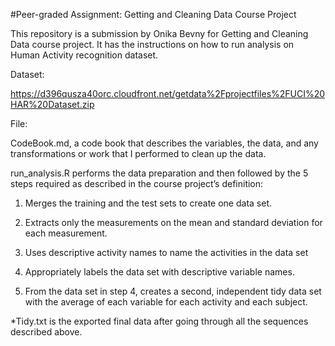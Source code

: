 #Peer-graded Assignment: Getting and Cleaning Data Course Project

This repository is a submission by Onika Bevny for Getting and Cleaning Data course project. It has the instructions on how to run analysis on Human Activity recognition dataset.

Dataset:

https://d396qusza40orc.cloudfront.net/getdata%2Fprojectfiles%2FUCI%20HAR%20Dataset.zip

File:

CodeBook.md, a code book that describes the variables, the data, and any transformations or work that I performed to clean up the data.


run_analysis.R performs the data preparation and then followed by the 5 steps required as described in the course project’s definition:

1. Merges the training and the test sets to create one data set.

2. Extracts only the measurements on the mean and standard deviation for each measurement.

3. Uses descriptive activity names to name the activities in the data set

4. Appropriately labels the data set with descriptive variable names.

5. From the data set in step 4, creates a second, independent tidy data set with the average of each variable for each activity and each subject.

*Tidy.txt is the exported final data after going through all the sequences described above.
